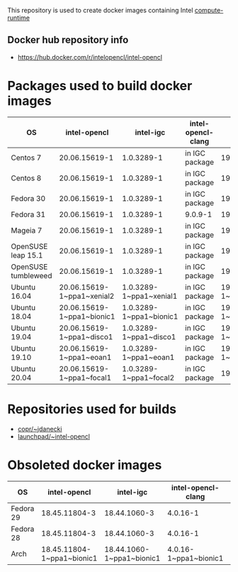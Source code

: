 This repository is used to create docker images containing Intel [compute-runtime](https://github.com/intel/compute-runtime)

## Docker hub repository info

* https://hub.docker.com/r/intelopencl/intel-opencl

# Packages used to build docker images

OS | intel-opencl | intel-igc | intel-opencl-clang | gmmlib
-- | ------------ | ----------| ------------------ | ------ |
Centos 7     | 20.06.15619-1 | 1.0.3289-1 | in IGC package | 19.4.1-1 |
Centos 8     | 20.06.15619-1 | 1.0.3289-1 | in IGC package | 19.4.1-1 |
Fedora 30    | 20.06.15619-1 | 1.0.3289-1 | in IGC package | 19.4.1-1 |
Fedora 31    | 20.06.15619-1 | 1.0.3289-1 | 9.0.9-1        | 19.4.1-1 |
Mageia 7     | 20.06.15619-1 | 1.0.3289-1 | in IGC package | 19.4.1-1 |
OpenSUSE leap 15.1  | 20.06.15619-1 | 1.0.3289-1 | in IGC package | 19.4.1-1 |
OpenSUSE tumbleweed | 20.06.15619-1 | 1.0.3289-1 | in IGC package | 19.4.1-1 |
Ubuntu 16.04 | 20.06.15619-1\~ppa1\~xenial2 | 1.0.3289-1\~ppa1\~xenial1 | in IGC package | 19.4.1-1\~ppa1\~xenial1 |
Ubuntu 18.04 | 20.06.15619-1\~ppa1\~bionic1 | 1.0.3289-1\~ppa1\~bionic1 | in IGC package | 19.4.1-1\~ppa1\~bionic1 |
Ubuntu 19.04 | 20.06.15619-1\~ppa1\~disco1  | 1.0.3289-1\~ppa1\~disco1  | in IGC package | 19.4.1-1\~ppa1\~disco1  |
Ubuntu 19.10 | 20.06.15619-1\~ppa1\~eoan1   | 1.0.3289-1\~ppa1\~eoan1   | in IGC package | 19.4.1-1\~ppa1\~eoan1   |
Ubuntu 20.04 | 20.06.15619-1\~ppa1\~focal1  | 1.0.3289-1\~ppa1\~focal2  | in IGC package | 19.4.1+ds1-1            |

# Repositories used for builds

* [copr/\~jdanecki](https://copr.fedorainfracloud.org/coprs/jdanecki/intel-opencl)
* [launchpad/\~intel-opencl](https://launchpad.net/~intel-opencl/+archive/ubuntu/intel-opencl)

# Obsoleted docker images

OS | intel-opencl | intel-igc | intel-opencl-clang | gmmlib
-- | ------------ | ----------| ------------------ | ------ |
Fedora 29 | 18.45.11804-3 | 18.44.1060-3 | 4.0.16-1 | 18.4.348-3 |
Fedora 28 | 18.45.11804-3 | 18.44.1060-3 | 4.0.16-1 | 18.4.348-3 |
Arch | 18.45.11804-1\~ppa1\~bionic1 | 18.44.1060-1\~ppa1\~bionic1 | 4.0.16-1\~ppa1\~bionic1 | 18.4.348-1\~ppa1\~bionic1 |

